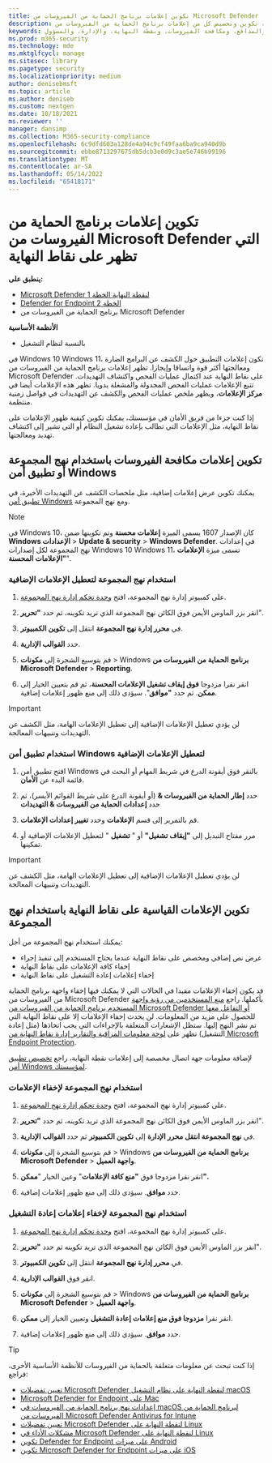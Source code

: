 ```yaml
---
title: تكوين إعلامات برنامج الحماية من الفيروسات من Microsoft Defender
description: تعرف على كيفية تكوين وتخصيص كل من إعلامات برنامج الحماية من الفيروسات من Microsoft Defender القياسية وغيرها على نقاط النهاية.
keywords: الإعلامات، والمدافع، ومكافحة الفيروسات، ونقطة النهاية، والإدارة، والمسؤول
ms.prod: m365-security
ms.technology: mde
ms.mktglfcycl: manage
ms.sitesec: library
ms.pagetype: security
ms.localizationpriority: medium
author: denisebmsft
ms.topic: article
ms.author: deniseb
ms.custom: nextgen
ms.date: 10/18/2021
ms.reviewer: ''
manager: dansimp
ms.collection: M365-security-compliance
ms.openlocfilehash: 6c9dfd603a128de4a94c9cf49faa6ba9ca940d9b
ms.sourcegitcommit: ebbe8713297675db5dcb3e0d9c3ae5e746b99196
ms.translationtype: MT
ms.contentlocale: ar-SA
ms.lasthandoff: 05/14/2022
ms.locfileid: "65418171"
---
```

# <a name="configure-microsoft-defender-antivirus-notifications-that-appear-on-endpoints"></a>تكوين إعلامات برنامج الحماية من الفيروسات من Microsoft Defender التي تظهر على نقاط النهاية

**ينطبق على:**

- [Microsoft Defender لنقطة النهاية الخطة 1](https://go.microsoft.com/fwlink/p/?linkid=2154037)
- [Defender for Endpoint الخطة 2](https://go.microsoft.com/fwlink/p/?linkid=2154037)
- برنامج الحماية من الفيروسات من Microsoft Defender

**الأنظمة الأساسية**
- بالنسبة لنظام التشغيل

في Windows 10 Windows 11، تكون إعلامات التطبيق حول الكشف عن البرامج الضارة ومعالجتها أكثر قوة واتساقا وإيجازا. تظهر إعلامات برنامج الحماية من الفيروسات من Microsoft Defender على نقاط النهاية عند اكتمال عمليات الفحص واكتشاف التهديدات. تتبع الإعلامات عمليات الفحص المجدولة والمشغلة يدويا. تظهر هذه الإعلامات أيضا في **مركز الإعلامات**، ويظهر ملخص عمليات الفحص والكشف عن التهديدات في فواصل زمنية منتظمة.

إذا كنت جزءا من فريق الأمان في مؤسستك، يمكنك تكوين كيفية ظهور الإعلامات على نقاط النهاية، مثل الإعلامات التي تطالب بإعادة تشغيل النظام أو التي تشير إلى اكتشاف تهديد ومعالجتها.

## <a name="configure-antivirus-notifications-using-group-policy-or-the-windows-security-app"></a>تكوين إعلامات مكافحة الفيروسات باستخدام نهج المجموعة أو تطبيق أمن Windows

يمكنك تكوين عرض إعلامات إضافية، مثل ملخصات الكشف عن التهديدات الأخيرة، في [تطبيق أمن Windows](microsoft-defender-security-center-antivirus.md) ومع نهج المجموعة.

> [!NOTE]
> في Windows 10، كان الإصدار 1607 يسمى الميزة **إعلامات محسنة** وتم تكوينها ضمن **Windows الإعدادات** \> **Update & security** \> **Windows Defender**. في إعدادات نهج المجموعة لكل إصدارات Windows 10 Windows 11، تسمى ميزة **الإعلامات "الإعلامات المحسنة**".

### <a name="use-group-policy-to-disable-additional-notifications"></a>استخدام نهج المجموعة لتعطيل الإعلامات الإضافية

1. على كمبيوتر إدارة نهج المجموعة، افتح [وحدة تحكم إدارة نهج المجموعة](/previous-versions/windows/it-pro/windows-server-2008-R2-and-2008/cc731212(v=ws.11)).

2. انقر بزر الماوس الأيمن فوق الكائن نهج المجموعة الذي تريد تكوينه، ثم حدد **"تحرير**".

3. في **محرر إدارة نهج المجموعة** انتقل إلى **تكوين الكمبيوتر**.

4. حدد **القوالب الإدارية**.

5. قم بتوسيع الشجرة إلى **مكونات** \> Windows **برنامج الحماية من الفيروسات من Microsoft Defender** >  **Reporting**.

6. انقر نقرا مزدوجا **فوق إيقاف تشغيل الإعلامات المحسنة**، ثم قم بتعيين الخيار إلى **ممكن**. ثم حدد **"موافق**". سيؤدي ذلك إلى منع ظهور إعلامات إضافية.

> [!IMPORTANT]
> لن يؤدي تعطيل الإعلامات الإضافية إلى تعطيل الإعلامات الهامة، مثل الكشف عن التهديدات وتنبيهات المعالجة.

### <a name="use-the-windows-security-app-to-disable-additional-notifications"></a>استخدام تطبيق أمن Windows لتعطيل الإعلامات الإضافية

1. افتح تطبيق أمن Windows بالنقر فوق أيقونة الدرع في شريط المهام أو البحث في قائمة البدء عن **الأمان**.

2. حدد **إطار الحماية من الفيروسات &** (أو أيقونة الدرع على شريط القوائم الأيسر)، ثم حدد **إعدادات الحماية من الفيروسات & التهديدات**

3. قم بالتمرير إلى قسم **الإعلامات** وحدد **تغيير إعدادات الإعلامات**.

4. مرر مفتاح التبديل إلى **"إيقاف تشغيل"** أو " **تشغيل** " لتعطيل الإعلامات الإضافية أو تمكينها.

> [!IMPORTANT]
> لن يؤدي تعطيل الإعلامات الإضافية إلى تعطيل الإعلامات الهامة، مثل الكشف عن التهديدات وتنبيهات المعالجة.

## <a name="configure-standard-notifications-on-endpoints-using-group-policy"></a>تكوين الإعلامات القياسية على نقاط النهاية باستخدام نهج المجموعة

يمكنك استخدام نهج المجموعة من أجل:

- عرض نص إضافي ومخصص على نقاط النهاية عندما يحتاج المستخدم إلى تنفيذ إجراء
- إخفاء كافة الإعلامات على نقاط النهاية
- إخفاء إعلامات إعادة التشغيل على نقاط النهاية

قد يكون إخفاء الإعلامات مفيدا في الحالات التي لا يمكنك فيها إخفاء واجهة برنامج الحماية من الفيروسات من Microsoft Defender بأكملها. راجع [منع المستخدمين من رؤية واجهة المستخدم برنامج الحماية من الفيروسات من Microsoft Defender أو التفاعل معها](prevent-end-user-interaction-microsoft-defender-antivirus.md) للحصول على مزيد من المعلومات. لن يحدث إخفاء الإعلامات إلا على نقاط النهاية التي تم نشر النهج إليها. ستظل الإشعارات المتعلقة بالإجراءات التي يجب اتخاذها (مثل إعادة التشغيل) تظهر على [لوحة معلومات المراقبة والتقارير إدارة نقاط النهاية من Microsoft Endpoint Protection](/configmgr/protect/deploy-use/monitor-endpoint-protection). 

لإضافة معلومات جهة اتصال مخصصة إلى إعلامات نقطة النهاية، راجع [تخصيص تطبيق أمن Windows لمؤسستك](/windows/security/threat-protection/windows-defender-security-center/windows-defender-security-center).

### <a name="use-group-policy-to-hide-notifications"></a>استخدام نهج المجموعة لإخفاء الإعلامات

1. على كمبيوتر إدارة نهج المجموعة، افتح [وحدة تحكم إدارة نهج المجموعة](/previous-versions/windows/it-pro/windows-server-2008-R2-and-2008/cc731212(v=ws.11)).

2. انقر بزر الماوس الأيمن فوق الكائن نهج المجموعة الذي تريد تكوينه، ثم حدد **"تحرير**".

3. في **نهج المجموعة انتقل محرر الإدارة** إلى **تكوين الكمبيوتر** ثم حدد **القوالب الإدارية**.

4. قم بتوسيع الشجرة إلى **مكونات** \> Windows **برنامج الحماية من الفيروسات من Microsoft Defender** \> **واجهة العميل**. 

5. انقر نقرا مزدوجا فوق **"منع كافة الإعلامات**" وعين الخيار "**ممكن".** 

6. حدد **موافق**. سيؤدي ذلك إلى منع ظهور إعلامات إضافية.

### <a name="use-group-policy-to-hide-reboot-notifications"></a>استخدام نهج المجموعة لإخفاء إعلامات إعادة التشغيل

1. على كمبيوتر إدارة نهج المجموعة، افتح [وحدة تحكم إدارة نهج المجموعة](/previous-versions/windows/it-pro/windows-server-2008-R2-and-2008/cc731212(v=ws.11)).

2. انقر بزر الماوس الأيمن فوق الكائن نهج المجموعة الذي تريد تكوينه ثم حدد **"تحرير**".

2. في **محرر إدارة نهج المجموعة** انتقل إلى **تكوين الكمبيوتر**.

3. انقر فوق **القوالب الإدارية**.

4. قم بتوسيع الشجرة إلى **مكونات** \> Windows **برنامج الحماية من الفيروسات من Microsoft Defender** \> **واجهة العميل**.

5. انقر نقرا **مزدوجا فوق منع إعلامات إعادة التشغيل** وتعيين الخيار إلى **ممكن**. 

5. حدد **موافق**. سيؤدي ذلك إلى منع ظهور إعلامات إضافية.

> [!TIP]
> إذا كنت تبحث عن معلومات متعلقة بالحماية من الفيروسات للأنظمة الأساسية الأخرى، فراجع:
> - [تعيين تفضيلات Microsoft Defender لنقطة النهاية على نظام التشغيل macOS](mac-preferences.md)
> - [Microsoft Defender for Endpoint على Mac](microsoft-defender-endpoint-mac.md)
> - [إعدادات نهج برنامج الحماية من الفيروسات في macOS لبرنامج الحماية من الفيروسات من Microsoft Defender Antivirus for Intune](/mem/intune/protect/antivirus-microsoft-defender-settings-macos)
> - [تعيين تفضيلات Microsoft Defender لنقطة النهاية على Linux](linux-preferences.md)
> - [مشكلات الأداء في Microsoft Defender لنقطة النهاية على Linux](microsoft-defender-endpoint-linux.md)
> - [تكوين Defender for Endpoint على ميزات Android](android-configure.md)
> - [تكوين Microsoft Defender for Endpoint على ميزات iOS](ios-configure-features.md)